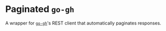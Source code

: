 # Paginated `go-gh`
A wrapper for [`go-gh`](https://github.com/cli/go-gh/)'s REST client that automatically paginates responses.

